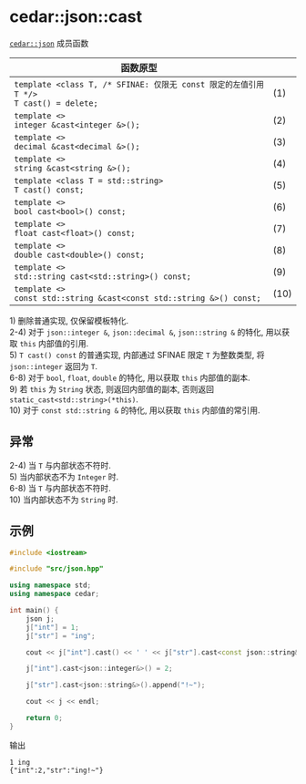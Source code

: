 # cedar::json::cast

[`cedar::json`](./cedar__json.md) 成员函数

| 函数原型                                                                                   |      |
| ------------------------------------------------------------------------------------------ | ---- |
| `template <class T, /* SFINAE: 仅限无 const 限定的左值引用 T */>`<br/>`T cast() = delete;` | (1)  |
| `template <>`<br/>`integer &cast<integer &>();`                                            | (2)  |
| `template <>`<br/>`decimal &cast<decimal &>();`                                            | (3)  |
| `template <>`<br/>`string &cast<string &>();`                                              | (4)  |
| `template <class T = std::string>`<br/>`T cast() const;`                                   | (5)  |
| `template <>`<br/>`bool cast<bool>() const;`                                               | (6)  |
| `template <>`<br/>`float cast<float>() const;`                                             | (7)  |
| `template <>`<br/>`double cast<double>() const;`                                           | (8)  |
| `template <>`<br/>`std::string cast<std::string>() const;`                                 | (9)  |
| `template <>`<br/>`const std::string &cast<const std::string &>() const;`                  | (10) |

1\) 删除普通实现, 仅保留模板特化.  
2-4) 对于 `json::integer &`, `json::decimal &`, `json::string &` 的特化, 用以获取 `this` 内部值的引用.  
5) `T cast() const` 的普通实现, 内部通过 SFINAE 限定 `T` 为整数类型, 将 `json::integer` 返回为 `T`.  
6-8) 对于 `bool`, `float`, `double` 的特化, 用以获取 `this` 内部值的副本.  
9) 若 `this` 为 `String` 状态, 则返回内部值的副本, 否则返回 `static_cast<std::string>(*this)`.  
10) 对于 `const std::string &` 的特化, 用以获取 `this` 内部值的常引用.

## 异常

2-4) 当 `T` 与内部状态不符时.  
5) 当内部状态不为 `Integer` 时.  
6-8) 当 `T` 与内部状态不符时.  
10) 当内部状态不为 `String` 时.

## 示例

```cpp
#include <iostream>

#include "src/json.hpp"

using namespace std;
using namespace cedar;

int main() {
    json j;
    j["int"] = 1;
    j["str"] = "ing";

    cout << j["int"].cast() << ' ' << j["str"].cast<const json::string&>() << endl;

    j["int"].cast<json::integer&>() = 2;

    j["str"].cast<json::string&>().append("!~");

    cout << j << endl;

    return 0;
}
```

输出

```
1 ing
{"int":2,"str":"ing!~"}
```

